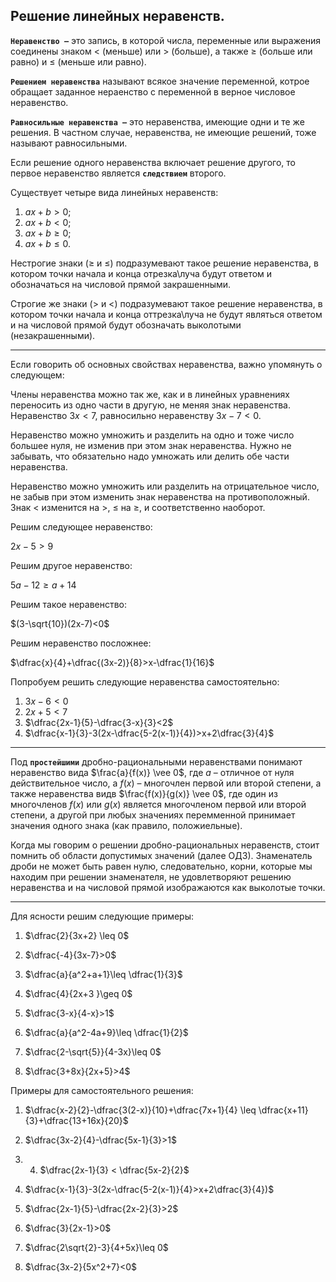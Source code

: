 ## Решение линейных неравенств.

**`Неравенство –`** это запись, в которой числа, переменные или выражения соединены знаком $<$ (меньше) или $>$ (больше), а также $\geq$ (больше или равно) и $\leq$ (меньше или равно).

**`Решением неравенства`** называют всякое значение переменной, котрое обращает заданное нераенство с переменной в верное числовое неравенство.

**`Равносильные неравенства –`** это неравенства, имеющие одни и те же решения. В частном случае, неравенства, не имеющие решений, тоже называют равносильными.

Если решение одного неравенства включает решение другого, то первое неравенство является **`следствием`** второго. 

Существует четыре вида линейных неравенств:

1) $ax+b>0$;
2) $ax+b<0$;
3) $ax+b\geq 0$;
4) $ax+b\leq 0$.

Нестрогие знаки ($\geq$ и $\leq$) подразумевают такое решение неравенства, в котором точки начала и конца отрезка\луча будут ответом и обозначаться на числовой прямой закрашенными.

Строгие же знаки ($>$ и $<$) подразумевают такое решение неравенства, в котором точки начала и конца оттрезка\луча не будут являться ответом и на числовой прямой будут обозначать выколотыми (незакрашенными).

***
Если говорить об основных свойствах неравенства, важно упомянуть о следующем:

Члены неравенства можно так же, как и в линейных уравнениях переносить из одно части в другую, не меняя знак неравенства.
Неравенство $3x<7$, равносильно неравенству $3x-7<0$.

Неравенство можно умножить и разделить на одно и тоже число большее нуля, не изменив при этом знак неравенства. Нужно не забывать, что обязательно надо умножать или делить обе части неравенства.

Неравенство можно умножить или разделить на отрицательное число, не забыв при этом изменить знак неравенства на противоположный. Знак $<$ изменится на $>$, $\leq$ на $\geq$, и соответственно наоборот.

Решим следующее неравенство:

$2x-5>9$

Решим другое неравенство:

$5a-12 \geq a+14$

Решим такое неравенство:

$(3-\sqrt{10})(2x-7)<0$

Решим неравенство посложнее:

$\dfrac{x}{4}+\dfrac{(3x-2)}{8}>x-\dfrac{1}{16}$

Попробуем решить следующие неравенства самостоятельно:

1) $3x-6<0$
2) $2x+5<7$
3) $\dfrac{2x-1}{5}-\dfrac{3-x}{3}<2$
4) $\dfrac{x-1}{3}-3(2x-\dfrac{5-2(x-1)}{4})>x+2\dfrac{3}{4}$

***
   
Под **`простейшими`** дробно-рациональными неравенствами понимают неравенство вида $\frac{a}{f(x)} \vee 0$, где $a$ – отличное от нуля действительное число, а $f(x)$ – многочлен первой или второй степени, а также неравенства видв $\frac{f(x)}{g(x)} \vee 0$, где один из многочленов $f(x)$ или $g(x)$ является многочленом первой или второй степени, а другой при любых значениях перемменной принимает значения одного знака (как правило, положиельные).

Когда мы говорим о решении дробно-рациональных неравенств, стоит помнить об области допустимых значений (далее ОДЗ). Знаменатель дроби не может быть равен нулю, следовательно, корни, которые мы находим при решении знаменателя, не удовлетворяют решению неравенства и на числовой прямой изображаются как выколотые точки.

***

 Для ясности решим следующие примеры:

1) $\dfrac{2}{3x+2} \leq 0$
2) $\dfrac{-4}{3x-7}>0$
3) $\dfrac{a}{a^2+a+1}\leq \dfrac{1}{3}$
4) $\dfrac{4}{2x+3 }\geq 0$
   
5) $\dfrac{3-x}{4-x}>1$
6) $\dfrac{a}{a^2-4a+9}\leq \dfrac{1}{2}$
7) $\dfrac{2-\sqrt{5}}{4-3x}\leq 0$
8) $\dfrac{3+8x}{2x+5}>4$

Примеры для самостоятельного решения:


1) $\dfrac{x-2}{2}-\dfrac{3(2-x)}{10}+\dfrac{7x+1}{4} \leq \dfrac{x+11}{3}+\dfrac{13+16x}{20}$
2) $\dfrac{3x-2}{4}-\dfrac{5x-1}{3}>1$
3) 4) $\dfrac{2x-1}{3} < \dfrac{5x-2}{2}$
4) $\dfrac{x-1}{3}-3(2x-\dfrac{5-2(x-1)}{4}>x+2\dfrac{3}{4})$
5) $\dfrac{2x-1}{5}-\dfrac{2x-2}{3}>2$
6) $\dfrac{3}{2x-1}>0$
7) $\dfrac{2\sqrt{2}-3}{4+5x}\leq 0$
   
8) $\dfrac{3x-2}{5x^2+7}<0$